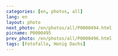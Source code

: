 ```yaml
---
categories: [en, photos, all]
lang: en
layout: photo
next_photo: /en/photos/all/P0000494.html
picname: P0000495
prev_photo: /en/photos/all/P0000496.html
tags: [Fotofalle, Honig Dachs]
---
```

